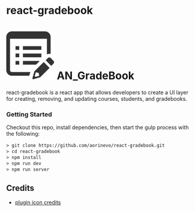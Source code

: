 # react-gradebook

# ![an-gradebook](https://raw.githubusercontent.com/aorinevo/an-gradebook/master/logos/icon-128x128.png) AN_GradeBook

react-gradebook is a react app that allows developers to create a UI layer for creating, removing, and updating courses, students, and gradebooks.

### Getting Started

Checkout this repo, install dependencies, then start the gulp process with the following:

```
> git clone https://github.com/aorinevo/react-gradebook.git
> cd react-gradebook
> npm install
> npm run dev
> npm run server
```

## Credits

* [plugin icon credits](https://www.iconfinder.com/icons/175285/edit_property_icon#size=256)

